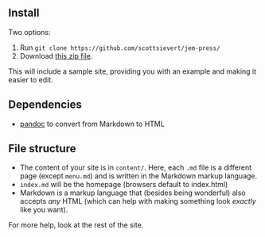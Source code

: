 ## Install
Two options:

1. Run `git clone https://github.com/scottsievert/jem-press/`
2. Download [this zip file][zip].

This will include a sample site, providing you with an example and making it
easier to edit.

## Dependencies
* [pandoc] to convert from Markdown to HTML

## File structure
* The content of your site is in `content/`. Here, each `.md` file is a
  different page (except `menu.md`) and is written in the Markdown markup
  language.
* `index.md` will be the homepage (browsers default to index.html)
* Markdown is a markup language that (besides being wonderful) also accepts
  *any* HTML (which can help with making something look *exactly* like you
  want).

For more help, look at the rest of the site.

[pandoc]:http://pandoc.org
[zip]:https://github.com/scottsievert/jem-press/archive/master.zip
